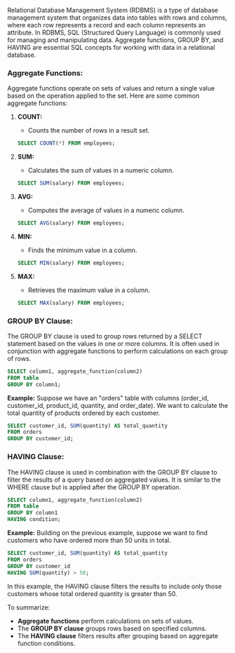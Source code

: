 Relational Database Management System (RDBMS) is a type of database management system that organizes data into tables with rows and columns, where each row represents a record and each column represents an attribute. In RDBMS, SQL (Structured Query Language) is commonly used for managing and manipulating data. Aggregate functions, GROUP BY, and HAVING are essential SQL concepts for working with data in a relational database.

### Aggregate Functions:
Aggregate functions operate on sets of values and return a single value based on the operation applied to the set. Here are some common aggregate functions:

1. **COUNT:**
   - Counts the number of rows in a result set.

   ```sql
   SELECT COUNT(*) FROM employees;
   ```

2. **SUM:**
   - Calculates the sum of values in a numeric column.

   ```sql
   SELECT SUM(salary) FROM employees;
   ```

3. **AVG:**
   - Computes the average of values in a numeric column.

   ```sql
   SELECT AVG(salary) FROM employees;
   ```

4. **MIN:**
   - Finds the minimum value in a column.

   ```sql
   SELECT MIN(salary) FROM employees;
   ```

5. **MAX:**
   - Retrieves the maximum value in a column.

   ```sql
   SELECT MAX(salary) FROM employees;
   ```

### GROUP BY Clause:
The GROUP BY clause is used to group rows returned by a SELECT statement based on the values in one or more columns. It is often used in conjunction with aggregate functions to perform calculations on each group of rows.

```sql
SELECT column1, aggregate_function(column2)
FROM table
GROUP BY column1;
```

**Example:**
Suppose we have an "orders" table with columns (order_id, customer_id, product_id, quantity, and order_date). We want to calculate the total quantity of products ordered by each customer.

```sql
SELECT customer_id, SUM(quantity) AS total_quantity
FROM orders
GROUP BY customer_id;
```

### HAVING Clause:
The HAVING clause is used in combination with the GROUP BY clause to filter the results of a query based on aggregated values. It is similar to the WHERE clause but is applied after the GROUP BY operation.

```sql
SELECT column1, aggregate_function(column2)
FROM table
GROUP BY column1
HAVING condition;
```

**Example:**
Building on the previous example, suppose we want to find customers who have ordered more than 50 units in total.

```sql
SELECT customer_id, SUM(quantity) AS total_quantity
FROM orders
GROUP BY customer_id
HAVING SUM(quantity) > 50;
```

In this example, the HAVING clause filters the results to include only those customers whose total ordered quantity is greater than 50.

To summarize:
- **Aggregate functions** perform calculations on sets of values.
- The **GROUP BY clause** groups rows based on specified columns.
- The **HAVING clause** filters results after grouping based on aggregate function conditions.
